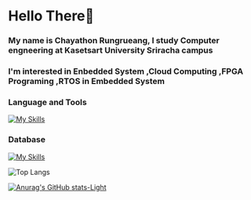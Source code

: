 # Hello There👋

### My name is Chayathon Rungrueang, I study Computer engneering at Kasetsart University Sriracha campus
### I'm interested in **Enbedded System** ,**Cloud Computing** ,**FPGA Programing** ,**RTOS in Embedded System**

### **Language and Tools**
[![My Skills](https://skillicons.dev/icons?i=c,cpp,js,html,css,docker,kubernetes,postman,arduino,linux,azure)](https://skillicons.dev)
### **Database**
[![My Skills](https://skillicons.dev/icons?i=mongodb,mysql)](https://skillicons.dev)

![Top Langs](https://github-readme-stats.vercel.app/api/top-langs/?username=ThirdChyr&layout=compact)


[![Anurag's GitHub stats-Light](https://github-readme-stats.vercel.app/api?username=ThirdChyr&show_icons=true&theme=default#gh-light-mode-only)](https://github.com/anuraghazra/github-readme-stats#gh-light-mode-only)


